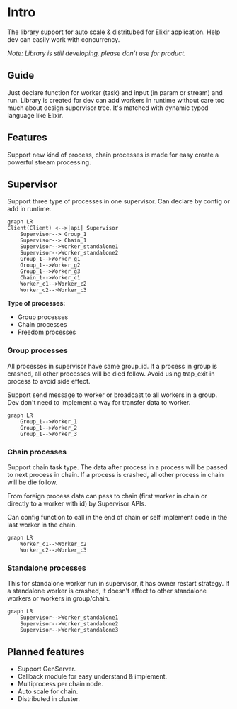 # Intro

The library support for auto scale & distritubed for Elixir application.
Help dev can easily work with concurrency.

*Note: Library is still developing, please don't use for product.*

## Guide

Just declare function for worker (task) and input (in param or stream) and run.
Library is created for dev can add workers in runtime without care too much about design supervisor tree.
It's matched with dynamic typed language like Elixir.

## Features

Support new kind of process, chain processes is made for easy create a powerful stream processing.

## Supervisor

Support three type of processes in one supervisor. Can declare by config or add in runtime.

```mermaid
graph LR
Client(Client) <-->|api| Supervisor
    Supervisor--> Group_1
    Supervisor--> Chain_1
    Supervisor-->Worker_standalone1
    Supervisor-->Worker_standalone2
    Group_1-->Worker_g1
    Group_1-->Worker_g2
    Group_1-->Worker_g3
    Chain_1-->Worker_c1
    Worker_c1-->Worker_c2
    Worker_c2-->Worker_c3
```

**Type of processes:**

- Group processes
- Chain processes
- Freedom processes

### Group processes

All processes in supervisor have same group_id.
If a process in group is crashed, all other processes will be died follow.
Avoid using trap_exit in process to avoid side effect.

Support send message to worker or broadcast to all workers in a group. Dev don't need to implement a way for transfer data to worker.

```mermaid
graph LR
    Group_1-->Worker_1
    Group_1-->Worker_2
    Group_1-->Worker_3
```

### Chain processes

Support chain task type. The data after process in a process will be passed to next process in chain.
If a process is crashed, all other process in chain will be die follow.

From foreign process data can pass to chain (first worker in chain or directly to a worker with id) by Supervisor APIs.

Can config function to call in the end of chain or self implement code in the last worker in the chain.

```mermaid
graph LR
    Worker_c1-->Worker_c2
    Worker_c2-->Worker_c3
```

### Standalone processes

This for standalone worker run in supervisor, it has owner restart strategy.
If a standalone worker is crashed, it doesn't affect to other standalone workers or workers in group/chain.

```mermaid
graph LR
    Supervisor-->Worker_standalone1
    Supervisor-->Worker_standalone2
    Supervisor-->Worker_standalone3
```

## Planned features

- Support GenServer.
- Callback module for easy understand & implement.
- Multiprocess per chain node.
- Auto scale for chain.
- Distributed in cluster.
